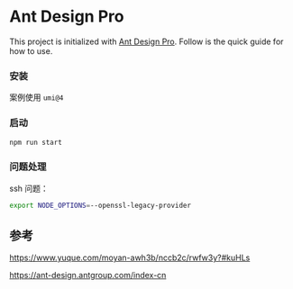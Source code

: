 # Ant Design Pro

This project is initialized with [Ant Design Pro](https://pro.ant.design). Follow is the quick guide for how to use.

### 安装

案例使用 `umi@4`



### 启动

```bash
npm run start
```

### 问题处理

ssh 问题：

```bash
export NODE_OPTIONS=--openssl-legacy-provider
```



## 参考

https://www.yuque.com/moyan-awh3b/nccb2c/rwfw3y?#kuHLs

https://ant-design.antgroup.com/index-cn

